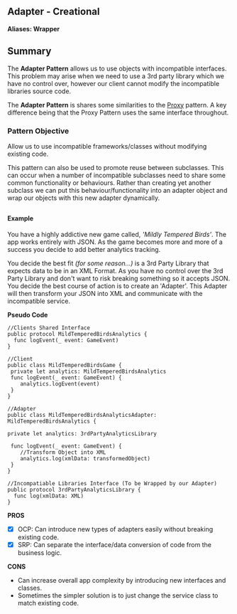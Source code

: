 

## Adapter - Creational
**Aliases:
Wrapper**
## Summary
The **Adapter Pattern** allows us to use objects with incompatible interfaces.
This problem may arise when we need to use a 3rd party library which we have no control over, however our client cannot modify the incompatible libraries source code.

The **Adapter Pattern** is shares some similarities to the [Proxy](https://github.com/charlesmolyneux/DesignPatterns-Swift/blob/master/Documentation/Structural/Proxy.md) pattern. A key difference being that the Proxy Pattern uses the same interface throughout.

### Pattern Objective
Allow us to use incompatible frameworks/classes without modifying existing code.

This pattern can also be used to promote reuse between subclasses. This can occur when a number of incompatible subclasses need to share some common functionality or behaviours. Rather than creating yet another subclass we can put this behaviour/functionality into an adapter object and wrap our objects with this new adapter dynamically.
##

#### Example
You have a highly addictive new game called, *'Mildly Tempered Birds'*. The app works entirely with JSON. As the game becomes more and more of a success you decide to add better analytics tracking.

You decide the best fit *(for some reason...)* is a 3rd Party Library that expects data to be in an XML Format. As you have no control over the 3rd Party Library and don't want to risk breaking something so it accepts JSON. You decide the best course of action is to create an 'Adapter'. This Adapter will then transform your JSON into XML and communicate with the incompatible service.

**Pseudo Code**
```
//Clients Shared Interface
public protocol MildTemperedBirdsAnalytics {
  func logEvent(_ event: GameEvent)
}

//Client
public class MildTemperedBirdsGame {
 private let analytics: MildTemperedBirdsAnalytics
 func logEvent(_ event: GameEvent) {
	analytics.logEvent(event)
 }
}

//Adapter
public class MildTemperedBirdsAnalyticsAdapter: MildTemperedBirdsAnalytics {

private let analytics: 3rdPartyAnalyticsLibrary

 func logEvent(_ event: GameEvent) {
	//Transform Object into XML
	analytics.log(xmlData: transformedObject)
 }
}

//Incompatiable Libraries Interface (To be Wrapped by our Adapter)
public protocol 3rdPartyAnalyticsLibrary {
  func log(xmlData: XML)
}

```

**PROS**
 - [x] OCP: Can introduce new types of adapters easily without breaking existing code.
 - [x] SRP: Can separate the interface/data conversion of code from the business logic.

**CONS**
- Can increase  overall app complexity by introducing new interfaces and classes.
- Sometimes the simpler solution is to just change the service class to match existing code.
